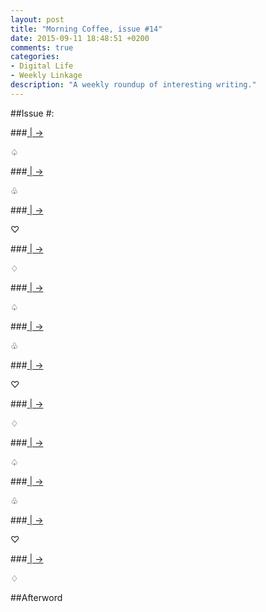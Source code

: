 ```yaml
---
layout: post
title: "Morning Coffee, issue #14"
date: 2015-09-11 18:48:51 +0200
comments: true
categories: 
- Digital Life
- Weekly Linkage
description: "A weekly roundup of interesting writing." 
---
```


##Issue \#:

###[ |  →]()

<p class="card-separator">♤</p>

###[ |  →]()
 
<p class="card-separator">♧</p>

###[ |  →]()

<p class="card-separator">♡</p>

###[ |  →]()

<p class="card-separator">♢</p>

###[ |  →]()

<p class="card-separator">♤</p>

###[ |  →]()
 
<p class="card-separator">♧</p>

###[ |  →]()

<p class="card-separator">♡</p>

###[ |  →]()

<p class="card-separator">♢</p>

###[ |  →]()

<p class="card-separator">♤</p>

###[ |  →]()
 
<p class="card-separator">♧</p>

###[ |  →]()

<p class="card-separator">♡</p>

###[ |  →]()

<p class="card-separator">♢</p>


##Afterword